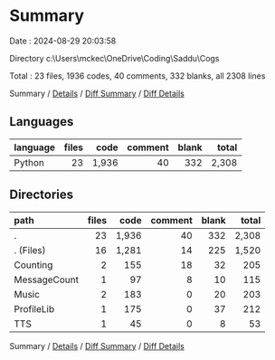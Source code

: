 # Summary

Date : 2024-08-29 20:03:58

Directory c:\\Users\\mckec\\OneDrive\\Coding\\Saddu\\Cogs

Total : 23 files,  1936 codes, 40 comments, 332 blanks, all 2308 lines

Summary / [Details](details.md) / [Diff Summary](diff.md) / [Diff Details](diff-details.md)

## Languages
| language | files | code | comment | blank | total |
| :--- | ---: | ---: | ---: | ---: | ---: |
| Python | 23 | 1,936 | 40 | 332 | 2,308 |

## Directories
| path | files | code | comment | blank | total |
| :--- | ---: | ---: | ---: | ---: | ---: |
| . | 23 | 1,936 | 40 | 332 | 2,308 |
| . (Files) | 16 | 1,281 | 14 | 225 | 1,520 |
| Counting | 2 | 155 | 18 | 32 | 205 |
| MessageCount | 1 | 97 | 8 | 10 | 115 |
| Music | 2 | 183 | 0 | 20 | 203 |
| ProfileLib | 1 | 175 | 0 | 37 | 212 |
| TTS | 1 | 45 | 0 | 8 | 53 |

Summary / [Details](details.md) / [Diff Summary](diff.md) / [Diff Details](diff-details.md)